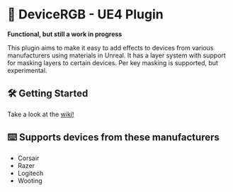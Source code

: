 # 🌈 DeviceRGB  - UE4 Plugin
**Functional, but still a work in progress**

This plugin aims to make it easy to add effects to devices from various manufacturers using materials in Unreal. It has a layer system with support for masking layers to certain devices. Per key masking is supported, but experimental.

## 🛠️ Getting Started
Take a look at the [wiki!](https://github.com/pramberg/DeviceRGB/wiki)

## ⌨️ Supports devices from these manufacturers
* Corsair
* Razer
* Logitech
* Wooting
